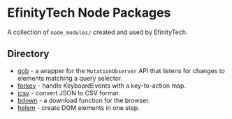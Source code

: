 # EfinityTech Node Packages
A collection of `node_modules/` created and used by EfinityTech.

## Directory
 - [qob](https://github.com/efinitytech/node-packages/tree/master/qob) - a wrapper for the `MutationObserver` API that listens for changes to elements matching a query selector.
 - [forkey](https://github.com/efinitytech/node-packages/tree/master/forkey) - handle KeyboardEvents with a key-to-action map.
 - [jcsv](https://github.com/efinitytech/node-packages/tree/master/jcsv) - convert JSON to CSV format.
 - [bdown](https://github.com/efinitytech/node-packages/tree/master/bdown) - a download function for the browser.
 - [helem](https://github.com/efinitytech/node-packages/tree/master/helem) - create DOM elements in one step.  
 